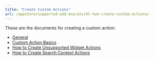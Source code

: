 ```yaml
---
title: "Create Custom Actions"
url: /appstore/supported-add-ons/ats/ht-two-create-custom-actions/
---
```


These are the documents for creating a custom action:

* [General](/appstore/supported-add-ons/ats/ht-two-custom-action-general/)
* [Custom Action Basics](/appstore/supported-add-ons/ats/ht-two-custom-action-basics/)
* [How to Create Unsupported Widget Actions](/appstore/supported-add-ons/ats/ht-two-crt-unsup-widg-acts/)
* [How to Create Search Context Actions](/appstore/supported-add-ons/ats/ht-two-create-search-context-actions/)
